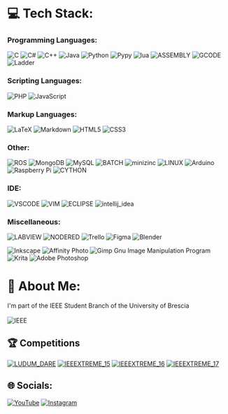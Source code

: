 # 💻 Tech Stack:
### Programming Languages:
![C](https://img.shields.io/badge/c-%2300599C.svg?style=for-the-badge&logo=c&logoColor=white)
![C#](https://img.shields.io/badge/c%23-%23239120.svg?style=for-the-badge&logo=c-sharp&logoColor=white)
![C++](https://img.shields.io/badge/c++-%2300599C.svg?style=for-the-badge&logo=c%2B%2B&logoColor=white)
![Java](https://img.shields.io/badge/java-orange?style=for-the-badge&logo=eclipseide&logoColor=white)
![Python](https://img.shields.io/badge/python-ffdd54?style=for-the-badge&logo=python&logoColor=3670A0)
![Pypy](https://img.shields.io/badge/-pypy-3775A9?style=for-the-badge&logo=pypy&logoColor=white)
![lua](https://img.shields.io/badge/-LUA-2C2D72?style=for-the-badge&logo=lua&logoColor=white)
![ASSEMBLY](https://img.shields.io/badge/-ASSEMBLY-yellow?style=for-the-badge)
![GCODE](https://img.shields.io/badge/-GCODE-ED1C24?style=for-the-badge&logo=notepadplusplus&logoColor=white)
![Ladder](https://img.shields.io/badge/-ladder-009999?style=for-the-badge&logo=siemens&logoColor=white)

### Scripting Languages:
![PHP](https://img.shields.io/badge/php-%23777BB4.svg?style=for-the-badge&logo=php&logoColor=white)
![JavaScript](https://img.shields.io/badge/javascript-%23323330.svg?style=for-the-badge&logo=javascript&logoColor=%23F7DF1E)

### Markup Languages:
![LaTeX](https://img.shields.io/badge/latex-%23008080.svg?style=for-the-badge&logo=latex&logoColor=white)
![Markdown](https://img.shields.io/badge/markdown-%23000000.svg?style=for-the-badge&logo=markdown&logoColor=white)
![HTML5](https://img.shields.io/badge/html5-%23E34F26.svg?style=for-the-badge&logo=html5&logoColor=white)
![CSS3](https://img.shields.io/badge/css3-%231572B6.svg?style=for-the-badge&logo=css3&logoColor=white)

### Other:
![ROS](https://img.shields.io/badge/ros-%230A0FF9.svg?style=for-the-badge&logo=ros&logoColor=white)
![MongoDB](https://img.shields.io/badge/MongoDB-%234ea94b.svg?style=for-the-badge&logo=mongodb&logoColor=white)
![MySQL](https://img.shields.io/badge/mysql-%2300f.svg?style=for-the-badge&logo=mysql&logoColor=white)
![BATCH](https://img.shields.io/badge/-BATCH-lightgrey?style=for-the-badge&logo=windows11)
![minizinc](https://img.shields.io/badge/-minizinc-138adf?style=for-the-badge)
![LINUX](https://img.shields.io/badge/Linux-FCC624?style=for-the-badge&logo=linux&logoColor=black)
![Arduino](https://img.shields.io/badge/-Arduino-00979D?style=for-the-badge&logo=Arduino&logoColor=white)
![Raspberry Pi](https://img.shields.io/badge/-RaspberryPi-C51A4A?style=for-the-badge&logo=Raspberry-Pi)
![CYTHON](https://img.shields.io/badge/-cython-5d5e60?style=for-the-badge&logo=cython)


### IDE:
![VSCODE](https://img.shields.io/badge/-VSCODE-blue?style=for-the-badge&logo=visualstudiocode)
![VIM](https://img.shields.io/badge/-VIM-019733?style=for-the-badge&logo=vim)
![ECLIPSE](https://img.shields.io/badge/-ECLIPSE-33275b?style=for-the-badge&logo=eclipse)
![intellij_idea](https://img.shields.io/badge/-intellij_idea-1781f4?style=for-the-badge&logo=intellijidea)


### Miscellaneous:
![LABVIEW](https://img.shields.io/badge/-LABVIEW-FFDB00?style=for-the-badge&logo=labview&logoColor=black)
![NODERED](https://img.shields.io/badge/-NODE_RED-8F0000?style=for-the-badge&logo=nodered&logoColor=white)
![Trello](https://img.shields.io/badge/Trello-%23026AA7.svg?style=for-the-badge&logo=Trello&logoColor=white) 
![Figma](https://img.shields.io/badge/figma-%23F24E1E.svg?style=for-the-badge&logo=figma&logoColor=white)
![Blender](https://img.shields.io/badge/-BLENDER-F5792A?style=for-the-badge&logo=blender&logoColor=black)

![Inkscape](https://img.shields.io/badge/Inkscape-e0e0e0?style=for-the-badge&logo=inkscape&logoColor=080A13)
![Affinity Photo](https://img.shields.io/badge/-AFFINITYPHOTO-7E4DD2?style=for-the-badge&logo=affinityphoto&logoColor=white)
![Gimp Gnu Image Manipulation Program](https://img.shields.io/badge/Gimp-657D8B?style=for-the-badge&logo=gimp&logoColor=FFFFFF)
![Krita](https://img.shields.io/badge/Krita-203759?style=for-the-badge&logo=krita&logoColor=EEF37B)
![Adobe Photoshop](https://img.shields.io/badge/adobephotoshop-%2331A8FF.svg?style=for-the-badge&logo=adobephotoshop&logoColor=white)

# 💫 About Me:
I'm part of the IEEE Student Branch of the University of Brescia<br><br>
![IEEE](https://img.shields.io/badge/-IEEE_Student_Branch-00629B?style=for-the-badge&logo=ieee&logoColor=white)

## 🏆 Competitions

[![LUDUM_DARE](https://img.shields.io/badge/LUDUM_DARE_49-fd4a1d?style=for-the-badge&logo=LUDUM_DARE)](https://thevinter.itch.io/exit)
[![IEEEXTREME_15](https://img.shields.io/badge/IEEEXTREME_15-0850a2?style=for-the-badge&logo=IEEEXTREME)](https://ieeextreme.org/ieeextreme-15-0-ranking/)
[![IEEEXTREME_16](https://img.shields.io/badge/IEEEXTREME_16-0850a2?style=for-the-badge&logo=IEEEXTREME)](https://ieeextreme.org/ieeextreme-16-0-ranking/)
[![IEEEXTREME_17](https://img.shields.io/badge/IEEEXTREME_17-0850a2?style=for-the-badge&logo=IEEEXTREME)](https://ieeextreme.org/ieeextreme-17-0-ranking/)

## 🌐 Socials:
[![YouTube](https://img.shields.io/badge/YouTube-%23FF0000.svg?style=for-the-badge&logo=YouTube&logoColor=white)](https://www.youtube.com/channel/UCIpZnIGoAk-EYV0gijTqakA)
[![Instagram](https://img.shields.io/badge/Instagram-%23E4405F.svg?style=for-the-badge&logo=Instagram&logoColor=white)](https://instagram.com/tom357c) 

